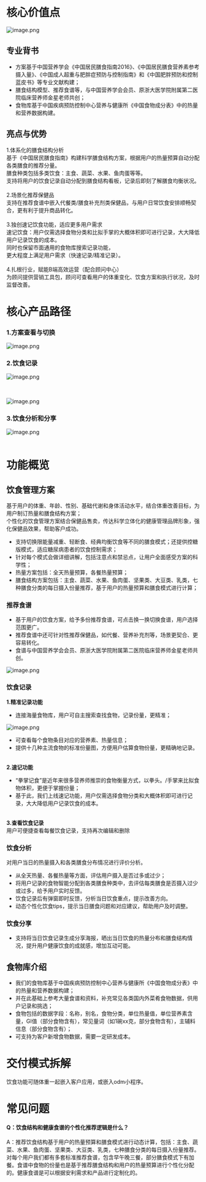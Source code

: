 <a name="qxByy"></a>
# 核心价值点
![image.png](https://cdn.nlark.com/yuque/0/2021/png/349268/1622018729470-656244db-16de-40de-92dd-0d0f78f278ee.png#clientId=uc989efe1-c7a8-4&from=paste&height=1419&id=u1d2dc534&margin=%5Bobject%20Object%5D&name=image.png&originHeight=1419&originWidth=2542&originalType=binary&size=1037608&status=done&style=none&taskId=u2ffa809d-3b4a-4ff0-b5a3-0c58d2f5120&width=2542)<br />

<a name="wtQE5"></a>
## 专业背书

- 方案基于中国营养学会《中国居民膳食指南2016》、《中国居民膳食营养素参考摄入量》、《中国成人超重与肥胖症预防与控制指南》和《中国肥胖预防和控制蓝皮书》等专业文献构建；
- 膳食结构模型、推荐食谱等，与中国营养学会会员、原浙大医学院附属第二医院临床营养师金星老师共创；
- 食物库基于中国疾病预防控制中心营养与健康所《中国食物成分表》中的热量和营养数据构建。



<a name="ZF9c0"></a>
## 亮点与优势
1.体系化的膳食结构分析<br />基于《中国居民膳食指南》构建科学膳食结构方案，根据用户的热量预算自动分配各类膳食的推荐分量。<br />膳食种类包括多类饮食：主食、蔬菜、水果、鱼肉蛋等等。<br />支持将用户的饮食记录自动分配到膳食结构看板，记录后即刻了解膳食均衡状况。<br />
<br />2.场景化推荐保健品<br />支持在推荐食谱中嵌入代餐类/膳食补充剂类保健品，与用户日常饮食安排顺畅契合，更有利于提升商品转化。<br />
<br />3.独创速记饮食功能，适应更多用户需求<br />速记饮食：用户仅需选择食物分类和比拟手掌的大概体积即可进行记录，大大降低用户记录饮食的成本。<br />同时也保留市面通用的食物库搜索记录功能，<br />更大程度上满足用户需求（快速记录/精准记录）。<br />
<br />4.扎根行业，赋能B端高效运营（配合顾问中心）<br />为顾问提供营销工具包，顾问可查看用户的体重变化、饮食方案和执行状况，及时监督改善。<br />

<a name="SzB1x"></a>
# 核心产品路径
<a name="nWhww"></a>
### 1.方案查看与切换
![image.png](https://cdn.nlark.com/yuque/0/2021/png/349268/1622095236984-67d69396-078c-402c-a6c3-b66eeb098f04.png#clientId=u8b7d794d-ae30-4&from=paste&height=4542&id=u1c15b908&margin=%5Bobject%20Object%5D&name=image.png&originHeight=4542&originWidth=5686&originalType=binary&size=5557852&status=done&style=none&taskId=u22533a4a-e559-4b51-8f7d-369dd799266&width=5686)
<a name="W7M6a"></a>
### 2.饮食记录
![image.png](https://cdn.nlark.com/yuque/0/2021/png/349268/1622096432525-cc877659-1d96-4ed2-99c2-d0a964689a3c.png#clientId=u8b7d794d-ae30-4&from=paste&height=7632&id=u98388e2c&margin=%5Bobject%20Object%5D&name=image.png&originHeight=7632&originWidth=8776&originalType=binary&size=8623320&status=done&style=none&taskId=u0ed6907a-daef-4d12-9599-67452fdaa03&width=8776)
<a name="rEYC6"></a>
## 

<br />![image.png](https://cdn.nlark.com/yuque/0/2021/png/349268/1622443111946-5792ea45-38da-4e64-ab82-1abf17dc6961.png#clientId=u690c88c9-8f38-4&from=paste&height=879&id=u522ac0a1&margin=%5Bobject%20Object%5D&name=image.png&originHeight=879&originWidth=1745&originalType=binary&size=339989&status=done&style=none&taskId=u9d9cde71-52c3-41d1-babf-5c829200b14&width=1745)<br />

<a name="LD9Mh"></a>
### 3.饮食分析和分享
![image.png](https://cdn.nlark.com/yuque/0/2021/png/349268/1622100406272-e00a42b1-5e40-40db-ab4a-d6f1b9cd4a0e.png#clientId=ue9e65fb7-2a74-4&from=paste&height=6965&id=u239839cd&margin=%5Bobject%20Object%5D&name=image.png&originHeight=6965&originWidth=5054&originalType=binary&size=6505739&status=done&style=none&taskId=u34e79769-2b36-4304-9a39-1cc3ecb8c5b&width=5054)<br />
<br />

<a name="ENNpM"></a>
# 功能概览
<a name="qEaFQ"></a>
## 饮食管理方案
基于用户的体重、年龄、性别、基础代谢和身体活动水平，结合体重改善目标，为用户制订热量和膳食结构方案；<br />个性化的饮食管理方案结合保健品售卖，传达科学立体化的健康管理品牌形象，强化保健品效果，帮助客户成功。<br />

- 支持切换限能量减重、轻断食、经典均衡饮食等不同的膳食模式；还提供控糖版模式，适应糖尿病患者的饮食控制需求；
- 针对每个模式会做详细讲解，包括注意点和禁忌点，让用户全面感受方案的科学性；
- 热量方案包括：全天热量预算，各餐热量预算；
- 膳食结构方案包括：主食、蔬菜、水果、鱼肉蛋、坚果类、大豆类、乳类，七种膳食分类的每日摄入份量推荐，基于用户的热量预算和膳食模式进行计算；

 
<a name="unJ1h"></a>
### 推荐食谱

- 基于用户的饮食方案，给予多份推荐食谱，可点击换一换切换食谱，用户选择范围更广。
- 推荐食谱中还可针对性推荐保健品，如代餐、营养补充剂等，场景更契合、更容易转化。
- 食谱与中国营养学会会员、原浙大医学院附属第二医院临床营养师金星老师共创。

![image.png](https://cdn.nlark.com/yuque/0/2021/png/349268/1622441722374-7b43f3da-5c73-4848-96b9-ec54066add05.png#clientId=u4f2aa5df-6409-4&from=paste&height=726&id=uf3888ea9&margin=%5Bobject%20Object%5D&name=image.png&originHeight=1452&originWidth=2036&originalType=binary&size=742241&status=done&style=none&taskId=u109a8753-83c4-4e9a-9a7e-a81955ae9b6&width=1018) <br />

<a name="lIjxC"></a>
### 饮食记录
**1.精准记录功能**

- 连接海量食物库，用户可自主搜索查找食物，记录份量，更精准；

![image.png](https://cdn.nlark.com/yuque/0/2021/png/349268/1622441737730-339c9c0d-31ed-4651-9811-c469492c8469.png#clientId=u4f2aa5df-6409-4&from=paste&height=712&id=ub98c88fe&margin=%5Bobject%20Object%5D&name=image.png&originHeight=1424&originWidth=2022&originalType=binary&size=520464&status=done&style=none&taskId=ua172f0ae-567d-4068-88ee-778e946b982&width=1011)<br />

- 可查看每个食物条目对应的营养素、热量信息；  
- 提供十几种主流食物的标准份量图，方便用户估算食物份量，更精确地记录。 


<br />**2.速记功能**

- “拳掌记食”是近年来很多营养师推崇的食物衡量方式，以拳头。/手掌来比拟食物体积，更便于掌握份量；
- 基于此，我们上线速记功能，用户仅需选择食物分类和大概体积即可进行记录，大大降低用户记录饮食的成本。


<br />**3.查看饮食记录**<br />用户可便捷查看每餐饮食记录，支持再次编辑和删除
<a name="d1UQ9"></a>
### 
<a name="XLe85"></a>
### 饮食分析
对用户当日的热量摄入和各类膳食分布情况进行评价分析。<br />

- 从全天热量、各餐热量等方面，评估用户摄入是否过多或过少；
- 将用户记录的食物智能分配到各类膳食种类中，去评估每类膳食是否摄入过少或过多，给予用户实时反馈。
- 饮食记录后有弹窗即时反馈，分析当日饮食重点，提示改善方向。 
- 动态个性化饮食tips，提示当日膳食问题和对应建议，帮助用户及时调整。
<a name="UfCOT"></a>
#### 
<a name="kcwRf"></a>
### 饮食分享

- 支持将当日饮食记录生成分享海报，晒出当日饮食的热量分布和膳食结构情况，提升用户健康饮食的成就感，增加互动可能。



<a name="zGHFz"></a>
## 食物库介绍

- 我们的食物库基于中国疾病预防控制中心营养与健康所《中国食物成分表》中的热量和营养数据构建；
- 并在此基础上参考大量食谱和资料，补充常见各类国内外菜肴食物数据，供用户记录和挑选；
- 食物包括的数据字段：名称，别名，食物分类，单位热量值，单位营养素含量，GI值（部分食物含有），常见量词（如1碗xx克，部分食物含有），主辅料信息（部分食物含有）；
- 可支持为客户新增食物数据，需要一定研发成本。



<a name="IVoUN"></a>
# 交付模式拆解
饮食功能可随体重一起嵌入客户应用，或嵌入odm小程序。<br />

<a name="Zhdc9"></a>
# 常见问题
<a name="zqEI8"></a>
#### Q：饮食结构和健康食谱的个性化推荐逻辑是什么？
A：推荐饮食结构基于用户的热量预算和膳食模式进行动态计算，包括：主食、蔬菜、水果、鱼肉蛋、坚果类、大豆类、乳类，七种膳食分类的每日摄入份量推荐。<br />对每个用户我们都有多套标准推荐食谱，包含早午晚三餐，部分膳食模式下有加餐。食谱中食物的份量也是基于推荐膳食结构和用户的热量预算进行个性化分配的。健康食谱是可以根据安利需求和产品进行定制化的。<br />
<br />


